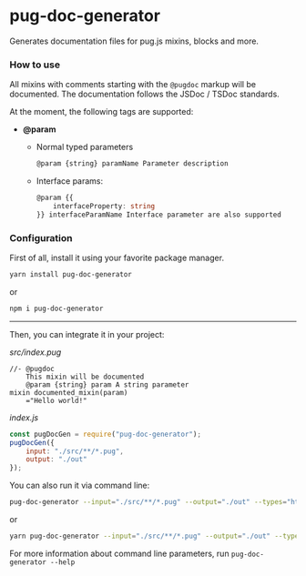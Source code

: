 # pug-doc-generator
Generates documentation files for pug.js mixins, blocks and more.

### How to use
All mixins with comments starting with the `@pugdoc` markup will be documented.
The documentation follows the JSDoc / TSDoc standards.

At the moment, the following tags are supported:
- **@param**
    - Normal typed parameters
        ```typescript
        @param {string} paramName Parameter description
        ```

    - Interface params:
        ```typescript
        @param {{
            interfaceProperty: string
        }} interfaceParamName Interface parameter are also supported
        ```

### Configuration

First of all, install it using your favorite package manager.
```bash
yarn install pug-doc-generator
```

or

```bash
npm i pug-doc-generator
```

---

Then, you can integrate it in your project:

*src/index.pug*
```pug
//- @pugdoc
    This mixin will be documented
    @param {string} param A string parameter
mixin documented_mixin(param)
    ="Hello world!"
```

*index.js*
```javascript
const pugDocGen = require("pug-doc-generator");
pugDocGen({
    input: "./src/**/*.pug",
    output: "./out"
});
```

You can also run it via command line:

```bash
pug-doc-generator --input="./src/**/*.pug" --output="./out" --types="html"
```

or

```bash
yarn pug-doc-generator --input="./src/**/*.pug" --output="./out" --types="html"
```

For more information about command line parameters, run `pug-doc-generator --help`